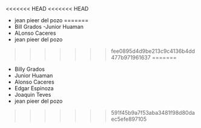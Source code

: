 <<<<<<< HEAD
<<<<<<< HEAD
- jean pieer del pozo
=======
-   Bill Grados 
-Junior Huaman
- ALonso Caceres
- jean pieer del pozo
>>>>>>> fee0895d4d9be213c9c4136b4dd477b971961637
=======
- Billy Grados 
- Junior Huaman
- Alonso Caceres
- Edgar Espinoza
- Joaquin Teves
- jean pieer del pozo
>>>>>>> 591f45b9a7f53aba3481f98d80daec5efe897105

